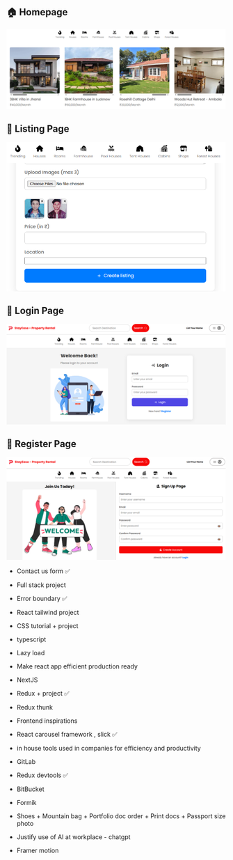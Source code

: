 
## 🏠 Homepage

![Homepage](public/homepage.png)

## 📃 Listing Page 

![Listing Page](public/listing_page.png)

## 🔐 Login Page

![Login Page](public/login_page.png)

## 🧩 Register Page

![Others](public/register_page.png)

- Contact us form ✅

- Full stack project 

- Error boundary ✅

- React tailwind project 

- CSS tutorial + project 

- typescript 

- Lazy load 

- Make react app efficient production ready 

- NextJS

- Redux + project ✅ 

- Redux thunk 

- Frontend inspirations 

- React carousel framework , slick ✅

- in house tools used in companies for efficiency and productivity

- GitLab

- Redux devtools ✅

- BitBucket 

- Formik 

- Shoes + Mountain bag + Portfolio doc order + Print docs + Passport size photo 

- Justify use of AI at workplace - chatgpt 

- Framer motion 